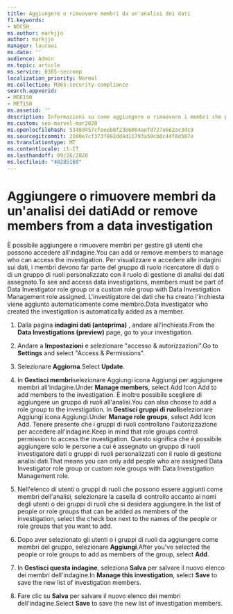 ```yaml
---
title: Aggiungere o rimuovere membri da un'analisi dei dati
f1.keywords:
- NOCSH
ms.author: markjjo
author: markjjo
manager: laurawi
ms.date: ''
audience: Admin
ms.topic: article
ms.service: O365-seccomp
localization_priority: Normal
ms.collection: M365-security-compliance
search.appverid:
- MOE150
- MET150
ms.assetid: ''
description: Informazioni su come aggiungere o rimuovere i membri che possono accedere a un'indagine durante la gestione di un'analisi dei dati.
ms.custom: seo-marvel-mar2020
ms.openlocfilehash: 5348d457cfeeeb0f23b6004aefd727a662ac3dc9
ms.sourcegitcommit: 2160e7cf373f992dd4d11793a59cb8c44f8d587e
ms.translationtype: MT
ms.contentlocale: it-IT
ms.lasthandoff: 09/26/2020
ms.locfileid: "48285160"
---
```

# <a name="add-or-remove-members-from-a-data-investigation"></a><span data-ttu-id="d68b8-103">Aggiungere o rimuovere membri da un'analisi dei dati</span><span class="sxs-lookup"><span data-stu-id="d68b8-103">Add or remove members from a data investigation</span></span>

<span data-ttu-id="d68b8-104">È possibile aggiungere o rimuovere membri per gestire gli utenti che possono accedere all'indagine.</span><span class="sxs-lookup"><span data-stu-id="d68b8-104">You can add or remove members to manage who can access the investigation.</span></span> <span data-ttu-id="d68b8-105">Per visualizzare e accedere alle indagini sui dati, i membri devono far parte del gruppo di ruolo ricercatore di dati o di un gruppo di ruoli personalizzato con il ruolo di gestione di analisi dei dati assegnato.</span><span class="sxs-lookup"><span data-stu-id="d68b8-105">To see and access data investigations, members must be part of Data Investigator role group or a custom role group with Data Investigation Management role assigned.</span></span> <span data-ttu-id="d68b8-106">L'investigatore dei dati che ha creato l'inchiesta viene aggiunto automaticamente come membro.</span><span class="sxs-lookup"><span data-stu-id="d68b8-106">Data investigator who created the investigation is automatically added as a member.</span></span>

1. <span data-ttu-id="d68b8-107">Dalla pagina **indagini dati (anteprima)** , andare all'inchiesta.</span><span class="sxs-lookup"><span data-stu-id="d68b8-107">From the **Data Investigations (preview)** page, go to your investigation.</span></span>

2. <span data-ttu-id="d68b8-108">Andare a **Impostazioni** e selezionare "accesso & autorizzazioni".</span><span class="sxs-lookup"><span data-stu-id="d68b8-108">Go to **Settings** and select "Access & Permissions".</span></span>
 
3. <span data-ttu-id="d68b8-109">Selezionare **Aggiorna**.</span><span class="sxs-lookup"><span data-stu-id="d68b8-109">Select **Update**.</span></span>
 
4. <span data-ttu-id="d68b8-110">In **Gestisci membri**selezionare Aggiungi icona Aggiungi per aggiungere membri all'indagine.</span><span class="sxs-lookup"><span data-stu-id="d68b8-110">Under **Manage members**, select Add Icon Add to add members to the investigation.</span></span> <span data-ttu-id="d68b8-111">È inoltre possibile scegliere di aggiungere un gruppo di ruoli all'analisi.</span><span class="sxs-lookup"><span data-stu-id="d68b8-111">You can also choose to add a role group to the investigation.</span></span> <span data-ttu-id="d68b8-112">In **Gestisci gruppi di ruoli**selezionare Aggiungi icona Aggiungi.</span><span class="sxs-lookup"><span data-stu-id="d68b8-112">Under **Manage role groups**, select Add Icon Add.</span></span> 
     <span data-ttu-id="d68b8-113">Tenere presente che i gruppi di ruoli controllano l'autorizzazione per accedere all'indagine.</span><span class="sxs-lookup"><span data-stu-id="d68b8-113">Keep in mind that role groups control permission to access the investigation.</span></span> <span data-ttu-id="d68b8-114">Questo significa che è possibile aggiungere solo le persone a cui è assegnato un gruppo di ruoli investigatore dati o gruppi di ruoli personalizzati con il ruolo di gestione analisi dati.</span><span class="sxs-lookup"><span data-stu-id="d68b8-114">That means you can only add people who are assigned Data Investigator role group or custom role groups with Data Investigation Management role.</span></span>
 
5. <span data-ttu-id="d68b8-115">Nell'elenco di utenti o gruppi di ruoli che possono essere aggiunti come membri dell'analisi, selezionare la casella di controllo accanto ai nomi degli utenti o dei gruppi di ruoli che si desidera aggiungere.</span><span class="sxs-lookup"><span data-stu-id="d68b8-115">In the list of people or role groups that can be added as members of the investigation, select the check box next to the names of the people or role groups that you want to add.</span></span>

6. <span data-ttu-id="d68b8-116">Dopo aver selezionato gli utenti o i gruppi di ruoli da aggiungere come membri del gruppo, selezionare **Aggiungi**.</span><span class="sxs-lookup"><span data-stu-id="d68b8-116">After you've selected the people or role groups to add as members of the group, select **Add**.</span></span>

7. <span data-ttu-id="d68b8-117">In **Gestisci questa indagine**, seleziona **Salva** per salvare il nuovo elenco dei membri dell'indagine.</span><span class="sxs-lookup"><span data-stu-id="d68b8-117">In **Manage this investigation**, select **Save** to save the new list of investigation members.</span></span>

8. <span data-ttu-id="d68b8-118">Fare clic su **Salva** per salvare il nuovo elenco dei membri dell'indagine.</span><span class="sxs-lookup"><span data-stu-id="d68b8-118">Select **Save** to save the new list of investigation members.</span></span>
